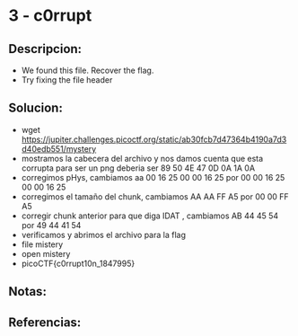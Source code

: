 # 3 - c0rrupt

## Descripcion:
* We found this file. Recover the flag.
* Try fixing the file header

## Solucion:
* wget https://jupiter.challenges.picoctf.org/static/ab30fcb7d47364b4190a7d3d40edb551/mystery
* mostramos la cabecera del archivo y nos damos cuenta que esta corrupta para ser un png deberia ser 89 50 4E 47 0D 0A 1A 0A
* corregimos pHys, cambiamos aa 00 16 25 00 00 16 25  por 00 00 16 25 00 00 16 25
* corregimos el tamaño del chunk, cambiamos AA AA FF A5 por  00 00 FF A5
* corregir chunk anterior para que diga IDAT , cambiamos AB 44 45 54 por 49 44 41 54
* verificamos y abrimos el archivo para la flag
* file mistery
* open mistery
* picoCTF{c0rrupt10n_1847995}

## Notas:

## Referencias: